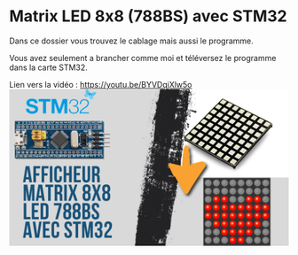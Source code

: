 # Matrix LED 8x8 (788BS) avec STM32
Dans ce dossier vous trouvez le cablage mais aussi le programme.

Vous avez seulement a brancher comme moi et téléversez le programme dans la carte STM32.

Lien vers la vidéo : https://youtu.be/BYVDqjXlw5o
![alt text](https://github.com/electrocodeur/matrix_stm32/blob/main/mini_stm(7).png?raw=true)
